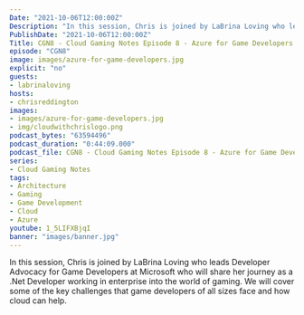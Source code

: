 ```yaml
---
Date: "2021-10-06T12:00:00Z"
Description: "In this session, Chris is joined by LaBrina Loving who leads Developer Advocacy for Game Developers at Microsoft who will share her journey as a .Net Developer working in enterprise into the world of gaming. We will cover some of the key challenges that game developers of all sizes face and how cloud can help."
PublishDate: "2021-10-06T12:00:00Z"
Title: CGN8 - Cloud Gaming Notes Episode 8 - Azure for Game Developers
episode: "CGN8"
image: images/azure-for-game-developers.jpg
explicit: "no"
guests:
- labrinaloving
hosts:
- chrisreddington
images:
- images/azure-for-game-developers.jpg
- img/cloudwithchrislogo.png
podcast_bytes: "63594496"
podcast_duration: "0:44:09.000"
podcast_file: CGN8 - Cloud Gaming Notes Episode 8 - Azure for Game Developers.mp3
series:
- Cloud Gaming Notes
tags:
- Architecture
- Gaming
- Game Development
- Cloud
- Azure
youtube: 1_5LIFXBjqI
banner: "images/banner.jpg"
---
```

In this session, Chris is joined by LaBrina Loving who leads Developer Advocacy for Game Developers at Microsoft who will share her journey as a .Net Developer working in enterprise into the world of gaming. We will cover some of the key challenges that game developers of all sizes face and how cloud can help.
